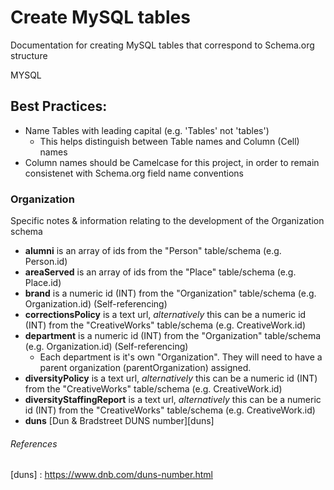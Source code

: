 # Create MySQL tables 
Documentation for creating MySQL tables that correspond to Schema.org structure

MYSQL

## Best Practices:
* Name Tables with leading capital (e.g. 'Tables' not 'tables')
	* This helps distinguish between Table names and Column (Cell) names
* Column names should be Camelcase for this project, in order to remain consistenet with Schema.org field name conventions

### Organization
Specific notes & information relating to the development of the Organization schema
* **alumni** is an array of ids from the "Person" table/schema (e.g. Person.id)
* **areaServed** is an array of ids from the "Place" table/schema (e.g. Place.id)
* **brand** is a numeric id (INT) from the "Organization" table/schema (e.g. Organization.id) (Self-referencing)
* **correctionsPolicy** is a text url, *alternatively* this can be a numeric id (INT) from the "CreativeWorks" table/schema (e.g. CreativeWork.id)
* **department** is a numeric id (INT) from the "Organization" table/schema (e.g. Organization.id) (Self-referencing)
	* Each department is it's own "Organization". They will need to have a parent organization (parentOrganization) assigned.
* **diversityPolicy** is a text url, *alternatively* this can be a numeric id (INT) from the "CreativeWorks" table/schema (e.g. CreativeWork.id)
* **diversityStaffingReport** is a text url, *alternatively* this can be a numeric id (INT) from the "CreativeWorks" table/schema (e.g. CreativeWork.id)
* **duns** [Dun & Bradstreet DUNS number][duns]

###### References
[duns] : https://www.dnb.com/duns-number.html